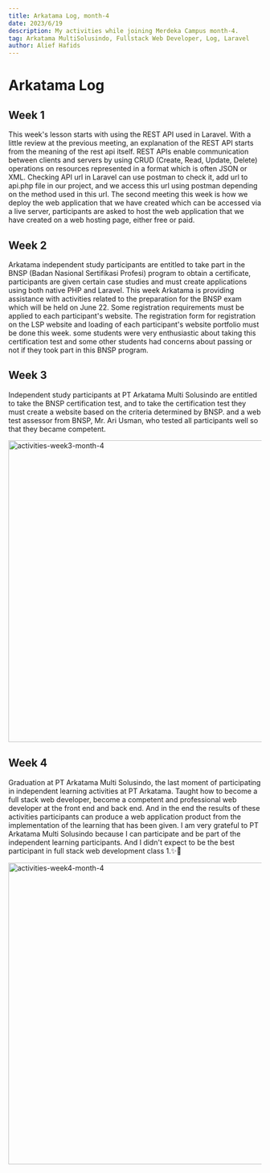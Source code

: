 ```yaml
---
title: Arkatama Log, month-4
date: 2023/6/19
description: My activities while joining Merdeka Campus month-4.
tag: Arkatama MultiSolusindo, Fullstack Web Developer, Log, Laravel
author: Alief Hafids
---
```


# Arkatama Log

## Week 1

This week's lesson starts with using the REST API used in Laravel. With a little review at the previous meeting, an explanation of the REST API starts from the meaning of the rest api itself. REST APIs enable communication between clients and servers by using CRUD (Create, Read, Update, Delete) operations on resources represented in a format which is often JSON or XML. Checking API url in Laravel can use postman to check it, add url to api.php file in our project, and we access this url using postman depending on the method used in this url. The second meeting this week is how we deploy the web application that we have created which can be accessed via a live server, participants are asked to host the web application that we have created on a web hosting page, either free or paid.

## Week 2

Arkatama independent study participants are entitled to take part in the BNSP (Badan Nasional Sertifikasi Profesi) program to obtain a certificate, participants are given certain case studies and must create applications using both native PHP and Laravel. This week Arkatama is providing assistance with activities related to the preparation for the BNSP exam which will be held on June 22. Some registration requirements must be applied to each participant's website. The registration form for registration on the LSP website and loading of each participant's website portfolio must be done this week. some students were very enthusiastic about taking this certification test and some other students had concerns about passing or not if they took part in this BNSP program.

## Week 3 

Independent study participants at PT Arkatama Multi Solusindo are entitled to take the BNSP certification test, and to take the certification test they must create a website based on the criteria determined by BNSP. and a web test assessor from BNSP, Mr. Ari Usman, who tested all participants well so that they became competent.

<img src="/images/arkatama-log-4/week-3-activities-month-4.png" data-align="center" alt="activities-week3-month-4" width="600px"/>

## Week 4

Graduation at PT Arkatama Multi Solusindo, the last moment of participating in independent learning activities at PT Arkatama. Taught how to become a full stack web developer, become a competent and professional web developer at the front end and back end. And in the end the results of these activities participants can produce a web application product from the implementation of the learning that has been given. I am very grateful to PT Arkatama Multi Solusindo because I can participate and be part of the independent learning participants. And I didn't expect to be the best participant in full stack web development class 1.✨🎉

<img src="/images/arkatama-log-4/week-4-activities-month-4.png" data-align="center" alt="activities-week4-month-4" width="600px"/>


